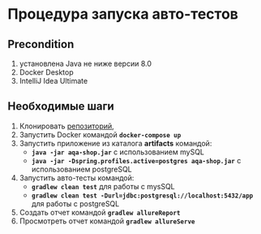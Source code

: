 # **Процедура запуска авто-тестов**

## **Precondition**

1. установлена Java не ниже версии 8.0 
1. Docker Desktop
1. IntelliJ Idea Ultimate

## **Необходимые шаги**

1. Клонировать [репозиторий](https://github.com/EkaterinaPeregudova/Diplom),
1. Запустить Docker командой **`docker-compose up`**
1. Запустить приложение из каталога **artifacts** командой:
    * **`java -jar aqa-shop.jar`** с использованием mySQL
    * **`java -jar -Dspring.profiles.active=postgres aqa-shop.jar`** с использованием postgreSQL
1. Запустить авто-тесты командой:
    * **`gradlew clean test`** для работы с mysSQL
    * **`gradlew clean test -Durl=jdbc:postgresql://localhost:5432/app`** для работы с postgreSQL
1. Создать отчет командой **`gradlew allureReport`**
1. Просмотреть отчет командой **`gradlew allureServe`**